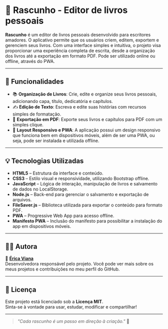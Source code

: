# 📝 Rascunho - Editor de livros pessoais

**Rascunho** é um editor de livros pessoais desenvolvido para escritores amadores. O aplicativo permite que os usuários criem, editem, exportem e gerenciem seus livros. Com uma interface simples e intuitiva, o projeto visa proporcionar uma experiência completa de escrita, desde a organização dos livros até a exportação em formato PDF. Pode ser utilizado online ou offline, através do PWA.

---

## 🔧 Funcionalidades

- 📚 **Organização de Livros**: Crie, edite e organize seus livros pessoais, adicionando capa, título, dedicatória e capítulos.
- ✍️ **Edição de Texto**: Escreva e edite suas histórias com recursos simples de formatação.
- 📄 **Exportação em PDF**: Exporte seus livros e capítulos para PDF com um simples clique.
- 📱 **Layout Responsivo e PWA**: A aplicação possui um design responsivo que funciona bem em dispositivos móveis, além de ser uma PWA, ou seja, pode ser instalada e utilizada offline.

---

## 💡 Tecnologias Utilizadas

- **HTML5** – Estrutura da interface e conteúdo.
- **CSS3** – Estilo visual e responsividade, utilizando Bootstrap offline.
- **JavaScript** – Lógica de interação, manipulação de livros e salvamento de dados no LocalStorage.
- **Node.js** – Back-end para gerenciar o salvamento e exportação de arquivos.
- **FileSaver.js** – Biblioteca utilizada para exportar o conteúdo para formato PDF.
- **PWA** – Progressive Web App para acesso offline.
- **Manifesto PWA** – Inclusão do manifesto para possibilitar a instalação do app em dispositivos móveis.

---

## 👩‍💻 Autora

🔸 **[Érica Viana](https://github.com/ericaviana12)**  
Desenvolvedora responsável pelo projeto. Você pode ver mais sobre os meus projetos e contribuições no meu perfil do GitHub.

---

## 📄 Licença

Este projeto está licenciado sob a **Licença MIT**.  
Sinta-se à vontade para usar, estudar, modificar e compartilhar!

---

> _"Cada rascunho é um passo em direção à criação."_ 🚀
